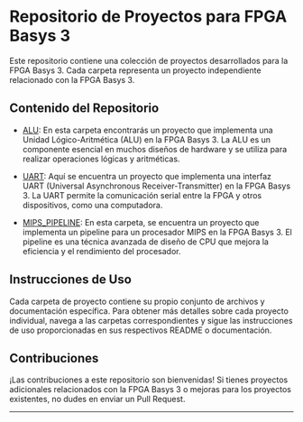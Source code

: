 # Repositorio de Proyectos para FPGA Basys 3

Este repositorio contiene una colección de proyectos desarrollados para la FPGA Basys 3. Cada carpeta representa un proyecto independiente relacionado con la FPGA Basys 3.

## Contenido del Repositorio

- [ALU](./ALU): En esta carpeta encontrarás un proyecto que implementa una Unidad Lógico-Aritmética (ALU) en la FPGA Basys 3. La ALU es un componente esencial en muchos diseños de hardware y se utiliza para realizar operaciones lógicas y aritméticas.

- [UART](./UART): Aquí se encuentra un proyecto que implementa una interfaz UART (Universal Asynchronous Receiver-Transmitter) en la FPGA Basys 3. La UART permite la comunicación serial entre la FPGA y otros dispositivos, como una computadora.

- [MIPS_PIPELINE](./MIPS_PIPELINE): En esta carpeta, se encuentra un proyecto que implementa un pipeline para un procesador MIPS en la FPGA Basys 3. El pipeline es una técnica avanzada de diseño de CPU que mejora la eficiencia y el rendimiento del procesador.

## Instrucciones de Uso

Cada carpeta de proyecto contiene su propio conjunto de archivos y documentación específica. Para obtener más detalles sobre cada proyecto individual, navega a las carpetas correspondientes y sigue las instrucciones de uso proporcionadas en sus respectivos README o documentación.

## Contribuciones

¡Las contribuciones a este repositorio son bienvenidas! Si tienes proyectos adicionales relacionados con la FPGA Basys 3 o mejoras para los proyectos existentes, no dudes en enviar un Pull Request.

---

